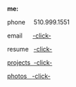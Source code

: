 **me:**

phone
 &nbsp;  &nbsp;  510.999.1551
 
 email
&nbsp; &nbsp;&nbsp;&nbsp;<a href="mailto:bharat_nair@hotmail.com">-click-</a><br>

resume
&nbsp; <a href="RESUME SUM.pdf" download target="_blank">  -click-
 
projects
 &nbsp;-click-
 
photos
&nbsp; <a href="Resume Photos.pdf" download target="_blank">  -click-


